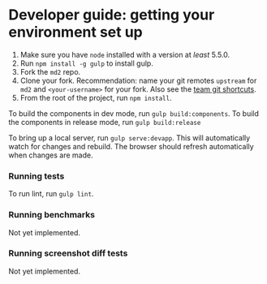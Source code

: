 # Developer guide: getting your environment set up

1. Make sure you have `node` installed with a version at _least_ 5.5.0.
2. Run `npm install -g gulp` to install gulp.
3. Fork the `md2` repo. 
4. Clone your fork. 
   Recommendation: name your git remotes `upstream` for `md2`
   and `<your-username>` for your fork. Also see the [team git shortcuts](https://github.com/dharmeshpipariya/md2/wiki/Team-git----bash-shortcuts).
5. From the root of the project, run `npm install`.


To build the components in dev mode, run `gulp build:components`.
To build the components in release mode, run `gulp build:release`
 
To bring up a local server, run `gulp serve:devapp`. This will automatically watch for changes 
and rebuild. The browser should refresh automatically when changes are made.

### Running tests

To run lint, run `gulp lint`.


### Running benchmarks
Not yet implemented.

### Running screenshot diff tests
Not yet implemented.
